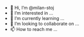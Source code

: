 - 👋 Hi, I’m @milan-stoj
- 👀 I’m interested in ...
- 🌱 I’m currently learning ...
- 💞️ I’m looking to collaborate on ...
- 📫 How to reach me ...

<!---
milan-stoj/milan-stoj is a ✨ special ✨ repository because its `README.md` (this file) appears on your GitHub profile.
You can click the Preview link to take a look at your changes.
--->
